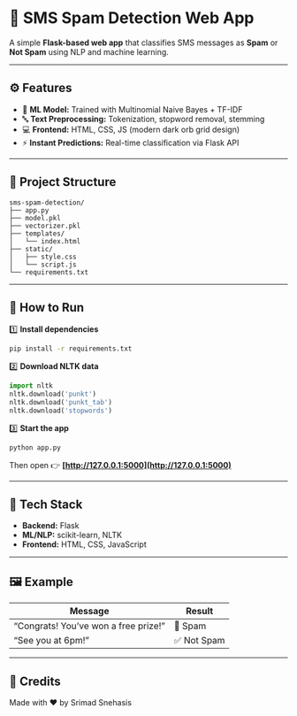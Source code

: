 # 📩 SMS Spam Detection Web App

A simple **Flask-based web app** that classifies SMS messages as **Spam** or **Not Spam** using NLP and machine learning.

---

## ⚙️ Features

* 🧠 **ML Model:** Trained with Multinomial Naive Bayes + TF-IDF
* 🔤 **Text Preprocessing:** Tokenization, stopword removal, stemming
* 💻 **Frontend:** HTML, CSS, JS (modern dark orb grid design)
* ⚡ **Instant Predictions:** Real-time classification via Flask API

---

## 🧱 Project Structure

```
sms-spam-detection/
├── app.py
├── model.pkl
├── vectorizer.pkl
├── templates/
│   └── index.html
├── static/
│   ├── style.css
│   └── script.js
└── requirements.txt
```

---

## 🚀 How to Run

1️⃣ **Install dependencies**

```bash
pip install -r requirements.txt
```

2️⃣ **Download NLTK data**

```python
import nltk
nltk.download('punkt')
nltk.download('punkt_tab')
nltk.download('stopwords')
```

3️⃣ **Start the app**

```bash
python app.py
```

Then open 👉 **[http://127.0.0.1:5000](http://127.0.0.1:5000)**

---

## 🧰 Tech Stack

* **Backend:** Flask
* **ML/NLP:** scikit-learn, NLTK
* **Frontend:** HTML, CSS, JavaScript

---

## 🖼️ Example

| Message                              | Result     |
| ------------------------------------ | ---------- |
| “Congrats! You’ve won a free prize!” | 🚫 Spam    |
| “See you at 6pm!”                    | ✅ Not Spam |

---

## 🪪 Credits

Made with ❤️ by Srimad Snehasis 